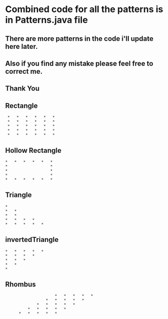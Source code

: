 # Combined code for all the patterns is in Patterns.java file

## There are more patterns in the code i'll update here later.
## Also if you find any mistake please feel free to correct me.
## Thank You

## Rectangle
```
 *   *   *   *   *   *
 *   *   *   *   *   *
 *   *   *   *   *   *
 *   *   *   *   *   *
 *   *   *   *   *   *
```
## Hollow Rectangle
```
*   *   *   *   *   *
*                   *
*                   *
*                   *
*   *   *   *   *   *
```
 ## Triangle
```
*
*   *
*   *
*   *   *   *
*   *   *   *   *
```
## invertedTriangle
```
*   *   *   *   *
*   *   *   *
*   *   *
*   *
*   
```
 ## Rhombus
```
                      *   *   *   *   *
                  *   *   *   *   *
              *   *   *   *   *
          *   *   *   *   *
      *   *   *   *   *
```
        

